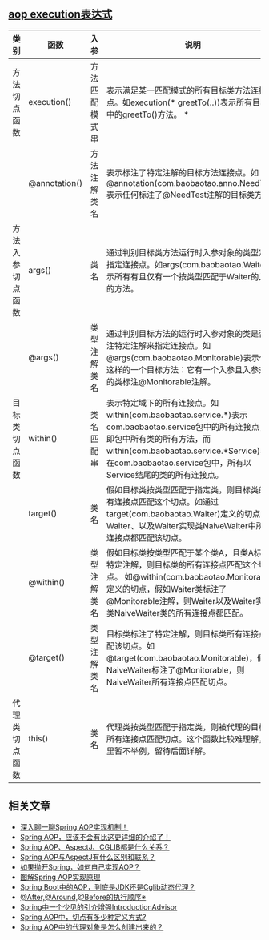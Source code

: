 ## [aop execution表达式](https://www.baidu.com/s?tn=39042058_22_oem_dg&ie=utf-8&wd=aop%20execution%E8%A1%A8%E8%BE%BE%E5%BC%8F)

| 类别 | 函数          | 入参 | 说明                |
| --------------- | ------------- | -------------- | ----------------- |
| 方法切点函数     | execution()   | 方法匹配模式串 | 表示满足某一匹配模式的所有目标类方法连接点。如execution(* greetTo(..))表示所有目标类中的greetTo()方法。 *|
|                  | @annotation() | 方法注解类名   | 表示标注了特定注解的目标方法连接点。如@annotation(com.baobaotao.anno.NeedTest)表示任何标注了@NeedTest注解的目标类方法。 |
| 方法入参切点函数 | args()        | 类名           | 通过判别目标类方法运行时入参对象的类型定义指定连接点。如args(com.baobaotao.Waiter)表示所有有且仅有一个按类型匹配于Waiter的入参的方法。 |
|                  | @args()       | 类型注解类名   | 通过判别目标方法的运行时入参对象的类是否标注特定注解来指定连接点。如@args(com.baobaotao.Monitorable)表示任何这样的一个目标方法：它有一个入参且入参对象的类标注@Monitorable注解。 |
| 目标类切点函数   | within()      | 类名匹配串     | 表示特定域下的所有连接点。如within(com.baobaotao.service.*)表示com.baobaotao.service包中的所有连接点，也即包中所有类的所有方法，而within(com.baobaotao.service.*Service)表示在com.baobaotao.service包中，所有以Service结尾的类的所有连接点。 |
|                  | target()      | 类名           | 假如目标类按类型匹配于指定类，则目标类的所有连接点匹配这个切点。如通过target(com.baobaotao.Waiter)定义的切点，Waiter、以及Waiter实现类NaiveWaiter中所有连接点都匹配该切点。 |
|                  | @within()     | 类型注解类名   | 假如目标类按类型匹配于某个类A，且类A标注了特定注解，则目标类的所有连接点匹配这个切点。  如@within(com.baobaotao.Monitorable)定义的切点，假如Waiter类标注了@Monitorable注解，则Waiter以及Waiter实现类NaiveWaiter类的所有连接点都匹配。 |
|                  | @target()     | 类型注解类名   | 目标类标注了特定注解，则目标类所有连接点匹配该切点。如@target(com.baobaotao.Monitorable)，假如NaiveWaiter标注了@Monitorable，则NaiveWaiter所有连接点匹配切点。 |
| 代理类切点函数   | this()        | 类名           | 代理类按类型匹配于指定类，则被代理的目标类所有连接点匹配切点。这个函数比较难理解，这里暂不举例，留待后面详解。 |

## 相关文章

- [深入聊一聊Spring AOP实现机制！](https://mp.weixin.qq.com/s/mv_HTv9tjvcjij36Mu7jUQ)
- [Spring AOP，应该不会有比这更详细的介绍了！](https://mp.weixin.qq.com/s/BRgsKmvrZWeqrb-E0hlr4A)
- [Spring AOP、AspectJ、CGLIB都是什么关系？](https://mp.weixin.qq.com/s/aMnqanuvhxSBPanwin1e0w)
- [Spring AOP与AspectJ有什么区别和联系？](https://mp.weixin.qq.com/s/5nq5HiY0E2UF0cCt1TPULQ)
- [如果抛开Spring，如何自己实现AOP？](https://mp.weixin.qq.com/s/K4b9Lm-VV8zrgAAIPbRC6w)
- [图解Spring AOP实现原理](https://mp.weixin.qq.com/s/c1kYhwSXZspDClCUaeoBYQ)
- [Spring Boot中的AOP，到底是JDK还是Cglib动态代理？](https://mp.weixin.qq.com/s/G9hhDR-RTodwev8mhACyZg)
- [@After,@Around,@Before的执行顺序※](https://mp.weixin.qq.com/s/oqtI6II5v7bs-FS7DylWOw)
- [Spring中一个少见的引介增强IntroductionAdvisor](https://mp.weixin.qq.com/s/opcyaV5iLjYHaJuD9yEMUA)
- [Spring AOP中，切点有多少种定义方式?](https://mp.weixin.qq.com/s/O-EGbaMCwHhToNvLvoCPfg)
- [Spring AOP中的代理对象是怎么创建出来的？](https://mp.weixin.qq.com/s/fsX45Sz47Xnnx5C_xQVRMg)